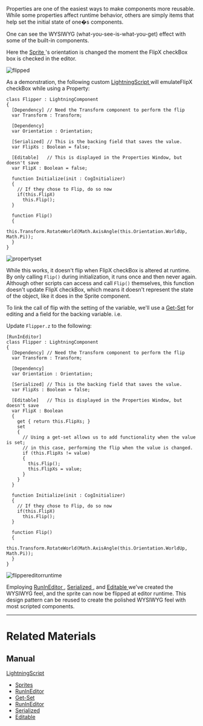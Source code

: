 Properties are one of the easiest ways to make components more reusable. While some properties affect runtime behavior, others are simply items that help set the initial state of one�s components.

One can see the WYSIWYG (what-you-see-is-what-you-get) effect with some of the built-in components.

Here the [ Sprite ](https://plasmaengine.github.io/PlasmaDocs/Manual/plasmamanual/graphics/sprites.markdown)'s orientation is changed the moment the FlipX checkBox box is checked in the editor. 



![flipped](https://media.githubusercontent.com/media/PlasmaEngine/PlasmaDocs/master/doc_files/47657.gif)


As a demonstration, the following custom [ LightningScript ](https://plasmaengine.github.io/PlasmaDocs/Manual/plasmamanual/Lightning.markdown) will emulateFlipX checkBox while using a Property:

```
class Flipper : LightningComponent
{
  [Dependency] // Need the Transform component to perform the flip
  var Transform : Transform;
  
  [Dependency]
  var Orientation : Orientation;
  
  [Serialized] // This is the backing field that saves the value.
  var FlipXs : Boolean = false;
  
  [Editable]   // This is displayed in the Properties Window, but doesn't save
  var FlipX : Boolean = false;
  
  function Initialize(init : CogInitializer)
  {
    // If they chose to Flip, do so now
    if(this.FlipX)
      this.Flip();
  }
  
  function Flip()
  {
    this.Transform.RotateWorld(Math.AxisAngle(this.Orientation.WorldUp, Math.Pi));
  }
}
```




![propertyset](https://media.githubusercontent.com/media/PlasmaEngine/PlasmaDocs/master/doc_files/1265.png)


While this works, it doesn't flip when FlipX checkBox is altered at runtime. By only 
calling `Flip()` during initialization, it runs once and then never again. Although other scripts can access and call `Flip()` themselves, this function doesn't update FlipX checkBox, which means it doesn't represent the state of the object, like it does in the  Sprite component. 

To link the call of flip with the setting of the variable, we'll use a [Get-Set](https://plasmaengine.github.io/PlasmaDocs/Manual/plasmamanual/Lightning/properties.markdown) for editing and a field for the backing variable. i.e.

Update `Flipper.z` to the following:
```
[RunInEditor]
class Flipper : LightningComponent
{
  [Dependency] // Need the Transform component to perform the flip
  var Transform : Transform;
  
  [Dependency]
  var Orientation : Orientation;
  
  [Serialized] // This is the backing field that saves the value.
  var FlipXs : Boolean = false;
  
  [Editable]   // This is displayed in the Properties Window, but doesn't save
  var FlipX : Boolean
  {
    get { return this.FlipXs; }
    set
    {
      // Using a get-set allows us to add functionality when the value is set;
      // in this case, performing the flip when the value is changed. 
      if (this.FlipXs != value)
      {
        this.Flip();
        this.FlipXs = value;
      }
    }
  }
  
  function Initialize(init : CogInitializer)
  {
    // If they chose to Flip, do so now
    if(this.FlipX)
      this.Flip();
  }
  
  function Flip()
  {
    this.Transform.RotateWorld(Math.AxisAngle(this.Orientation.WorldUp, Math.Pi));
  }
}
```





![flippereditorruntime](https://media.githubusercontent.com/media/PlasmaEngine/PlasmaDocs/master/doc_files/47671.gif)


Employing [ RunInEditor ](https://plasmaengine.github.io/PlasmaDocs/Manual/plasmamanual/Lightning/attributes.markdown), [ Serialized ](https://plasmaengine.github.io/PlasmaDocs/Manual/plasmamanual/Lightning/attributes.markdown), and [ Editable ](https://plasmaengine.github.io/PlasmaDocs/Manual/plasmamanual/Lightning/attributes.markdown) we've created the WYSIWYG feel, and the sprite can now be flipped at editor runtime. This design pattern can be reused to create the polished WYSIWYG feel with most scripted components.

---
 # Related Materials
 ## Manual
 [ LightningScript ](https://plasmaengine.github.io/PlasmaDocs/Manual/plasmamanual/Lightning.markdown)
- [ Sprites ](https://plasmaengine.github.io/PlasmaDocs/Manual/plasmamanual/graphics/sprites.markdown)
- [RunInEditor](https://plasmaengine.github.io/PlasmaDocs/Manual/plasmamanual/Lightning/attributes.markdown)
- [Get-Set](https://plasmaengine.github.io/PlasmaDocs/Manual/plasmamanual/Lightning/properties.markdown)
- [ RunInEditor ](https://plasmaengine.github.io/PlasmaDocs/Manual/plasmamanual/Lightning/attributes.markdown)
- [ Serialized ](https://plasmaengine.github.io/PlasmaDocs/Manual/plasmamanual/Lightning/attributes.markdown)
- [ Editable ](https://plasmaengine.github.io/PlasmaDocs/Manual/plasmamanual/Lightning/attributes.markdown) 

 